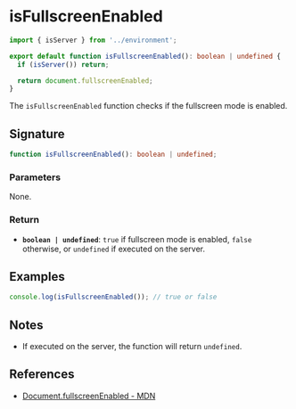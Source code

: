 # isFullscreenEnabled

```typescript
import { isServer } from '../environment';

export default function isFullscreenEnabled(): boolean | undefined {
  if (isServer()) return;

  return document.fullscreenEnabled;
}
```

The `isFullscreenEnabled` function checks if the fullscreen mode is enabled.

## Signature

```typescript
function isFullscreenEnabled(): boolean | undefined;
```

### Parameters

None.

### Return

- **`boolean | undefined`**: `true` if fullscreen mode is enabled, `false` otherwise, or `undefined` if executed on the server.

## Examples

```typescript
console.log(isFullscreenEnabled()); // true or false
```

## Notes

- If executed on the server, the function will return `undefined`.

## References

- [Document.fullscreenEnabled - MDN](https://developer.mozilla.org/en-US/docs/Web/API/Document/fullscreenEnabled)

